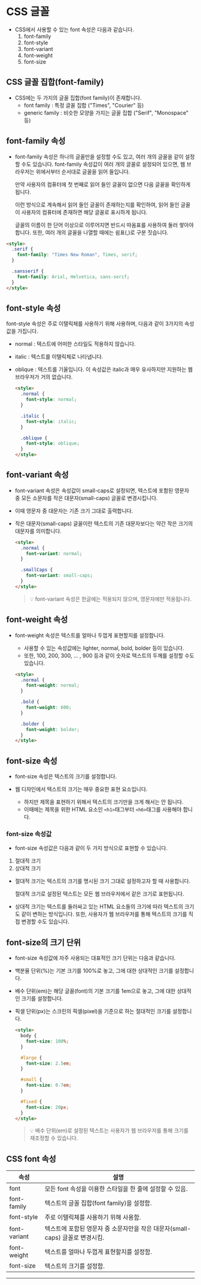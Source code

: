 # CSS 글꼴

- CSS에서 사용할 수 있는 font 속성은 다음과 같습니다.
  1. font-family
  2. font-style
  3. font-variant
  4. font-weight
  5. font-size

## CSS 글꼴 집합(font-family)

- CSS에는 두 가지의 글꼴 집합(font family)이 존재합니다.
  - font family : 특정 글꼴 집합 ("Times", "Courier" 등)
  - generic family : 비슷한 모양을 가지는 글꼴 집합 ("Serif", "Monospace" 등)

## font-family 속성

- font-family 속성은 하나의 글꼴만을 설정할 수도 있고, 여러 개의 글꼴을 같이 설정할 수도 있습니다.
  font-family 속성값이 여러 개의 글꼴로 설정되어 있으면, 웹 브라우저는 위에서부터 순서대로 글꼴을 읽어 들입니다.

  만약 사용자의 컴퓨터에 첫 번째로 읽어 들인 글꼴이 없으면 다음 글꼴을 확인하게 됩니다.

  이런 방식으로 계속해서 읽어 들인 글꼴이 존재하는지를 확인하여, 읽어 들인 글꼴이 사용자의 컴퓨터에 존재하면 해당 글꼴로 표시하게 됩니다.

  글꼴의 이름이 한 단어 이상으로 이루어지면 반드시 따옴표를 사용하여 둘러 쌓아야 합니다.
  또한, 여러 개의 글꼴을 나열할 때에는 쉼표(,)로 구분 짓습니다.

```html
<style>
  .serif {
    font-family: "Times New Roman", Times, serif;
  }

  .sansserif {
    font-family: Arial, Helvetica, sans-serif;
  }
</style>
```

## font-style 속성

font-style 속성은 주로 이탤릭체를 사용하기 위해 사용하며, 다음과 같이 3가지의 속성값을 가집니다.

- normal : 텍스트에 어떠한 스타일도 적용하지 않습니다.
- italic : 텍스트를 이탤릭체로 나타냅니다.
- oblique : 텍스트를 기울입니다. 이 속성값은 italic과 매우 유사하지만 지원하는 웹 브라우저가 거의 없습니다.

  ```html
  <style>
    .normal {
      font-style: normal;
    }

    .italic {
      font-style: italic;
    }

    .oblique {
      font-style: oblique;
    }
  </style>
  ```

## font-variant 속성

- font-variant 속성은 속성값이 small-caps로 설정되면, 텍스트에 포함된 영문자 중 모든 소문자를 작은 대문자(small-caps) 글꼴로 변경시킵니다.
- 이때 영문자 중 대문자는 기존 크기 그대로 출력합니다.
- 작은 대문자(small-caps) 글꼴이란 텍스트의 기존 대문자보다는 약간 작은 크기의 대문자를 의미합니다.

  ```html
  <style>
    .normal {
      font-variant: normal;
    }

    .smallCaps {
      font-variant: small-caps;
    }
  </style>
  ```

  > 💡 font-variant 속성은 한글에는 적용되지 않으며, 영문자에만 적용됩니다.

## font-weight 속성

- font-weight 속성은 텍스트를 얼마나 두껍게 표현할지를 설정합니다.

  - 사용할 수 있는 속성값에는 lighter, normal, bold, bolder 등이 있습니다.
  - 또한, 100, 200, 300, ... , 900 등과 같이 숫자로 텍스트의 두께를 설정할 수도 있습니다.

  ```html
  <style>
    .normal {
      font-weight: normal;
    }

    .bold {
      font-weight: 600;
    }

    .bolder {
      font-weight: bolder;
    }
  </style>
  ```

## font-size 속성

- font-size 속성은 텍스트의 크기를 설정합니다.

- 웹 디자인에서 텍스트의 크기는 매우 중요한 표현 요소입니다.
  - 하지만 제목을 표현하기 위해서 텍스트의 크기만을 크게 해서는 안 됩니다.
  - 이때에는 제목을 위한 HTML 요소인 `<h1>`태그부터 `<h6>`태그를 사용해야 합니다.

### font-size 속성값

- font-size 속성값은 다음과 같이 두 가지 방식으로 표현할 수 있습니다.

1. 절대적 크기
2. 상대적 크기

- 절대적 크기는 텍스트의 크기를 명시된 크기 그대로 설정하고자 할 때 사용합니다.

  절대적 크기로 설정된 텍스트는 모든 웹 브라우저에서 같은 크기로 표현됩니다.

- 상대적 크기는 텍스트를 둘러싸고 있는 HTML 요소들의 크기에 따라 텍스트의 크기도 같이 변하는 방식입니다.
  또한, 사용자가 웹 브라우저를 통해 텍스트의 크기를 직접 변경할 수도 있습니다.

## font-size의 크기 단위

- font-size 속성값에 자주 사용되는 대표적인 크기 단위는 다음과 같습니다.
- 백분율 단위(%)는 기본 크기를 100%로 놓고, 그에 대한 상대적인 크기를 설정합니다.
- 배수 단위(em)는 해당 글꼴(font)의 기본 크기를 1em으로 놓고, 그에 대한 상대적인 크기를 설정합니다.
- 픽셀 단위(px)는 스크린의 픽셀(pixel)을 기준으로 하는 절대적인 크기를 설정합니다.

  ```html
  <style>
    body {
      font-size: 100%;
    }

    #large {
      font-size: 2.5em;
    }

    #small {
      font-size: 0.7em;
    }

    #fixed {
      font-size: 20px;
    }
  </style>
  ```

  > 💡 배수 단위(em)로 설정된 텍스트는 사용자가 웹 브라우저를 통해 크기를 재조정할 수 있습니다.

## **CSS font 속성**

| 속성         | 설명                                                                          |
| ------------ | ----------------------------------------------------------------------------- |
| font         | 모든 font 속성을 이용한 스타일을 한 줄에 설정할 수 있음.                      |
| font-family  | 텍스트의 글꼴 집합(font family)을 설정함.                                     |
| font-style   | 주로 이탤릭체를 사용하기 위해 사용함.                                         |
| font-variant | 텍스트에 포함된 영문자 중 소문자만을 작은 대문자(small-caps) 글꼴로 변경시킴. |
| font-weight  | 텍스트를 얼마나 두껍게 표현할지를 설정함.                                     |
| font-size    | 텍스트의 크기를 설정함.                                                       |

---
